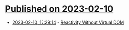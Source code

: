 # [Published on 2023-02-10](index.md)

* [2023-02-10, 12:29:14](https://news.ycombinator.com/item?id=34738792) - [Reactivity Without Virtual DOM](https://github.com/Camplejs/Cample.js)
